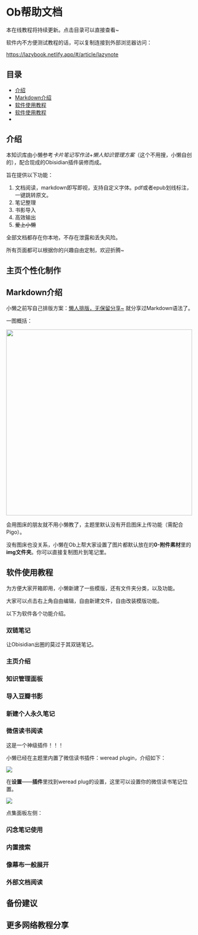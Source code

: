 # Ob帮助文档

本在线教程将持续更新。点击目录可以直接查看~

软件内不方便测试教程的话，可以复制连接到外部浏览器访问：

https://lazybook.netlify.app/#/article/lazynote

## 目录

- [介绍](#介绍)
- [Markdown介绍](#Markdown介绍)
- [软件使用教程](#软件使用教程)
- [软件使用教程](#软件使用教程)
- 

## 介绍

本知识库由小懒参考*卡片笔记写作法*+*懒人知识管理方案*（这个不用搜，小懒自创的），配合现成的Obisidian插件装修而成。

旨在提供以下功能：

1. 文档阅读，markdown即写即视，支持自定义字体。pdf或者epub划线标注，一键跳转原文。
2. 笔记整理
3. 书影导入
4. 高效输出
5. ~~爱上小懒~~

全部文档都存在你本地，不存在泄露和丢失风险。

所有页面都可以根据你的兴趣自由定制，欢迎折腾~



## 主页个性化制作



## Markdown介绍

小懒之前写自己排版方案：[懒人排版，无保留分享~](https://mp.weixin.qq.com/s?__biz=MzI1NjAxOTI0Ng==&mid=2647866026&idx=1&sn=de962608fdc01954fbe04555d14dd50e&chksm=f20a84ebc57d0dfdcc8b83b8cfff1d9ff9e3657da61e69f6b452ff8c02776fcffd5333236958&token=1463877189&lang=zh_CN#rd) 就分享过Markdown语法了。

一图概括：

<img src="https://tvax2.sinaimg.cn/large/0065ZrXsgy1h913apbrf1j328l1j6u0x.jpg" width="500"/>



会用图床的朋友就不用小懒教了，主题里默认没有开启图床上传功能（需配合Pigo）。

没有图床也没关系，小懒在Ob上帮大家设置了图片都默认放在的**0-附件素材**里的**img文件夹**。你可以直接复制图片到笔记里。

## 软件使用教程

为方便大家开箱即用，小懒新建了一些模版，还有文件夹分类，以及功能。

大家可以点击右上角自由编辑，自由新建文件，自由改装模版功能。



以下为软件各个功能介绍。

### 双链笔记

让Obisidian出圈的莫过于其双链笔记。





### 主页介绍



### 知识管理面板



### 导入豆瓣书影



### 新建个人永久笔记



### 微信读书阅读

这是一个神级插件！！！

小懒已经在主题里内置了微信读书插件：weread plugin，介绍如下：

![](https://tva2.sinaimg.cn/large/0065ZrXsgy1h915msg863j30le0iwtkz.jpg)

在**设置**——**插件**里找到weread plug的设置，这里可以设置你的微信读书笔记位置。

![](https://tva3.sinaimg.cn/large/0065ZrXsgy1h915v42jk7j30uf0l713t.jpg)

点集面板左侧：

### 闪念笔记使用



### 内置搜索



### 像幕布一般展开



### 外部文档阅读





## 备份建议





## 更多网络教程分享